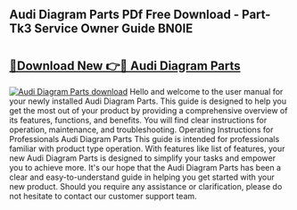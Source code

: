 ## Audi Diagram Parts PDf Free Download - Part-Tk3 Service Owner Guide BN0IE

# <h2><a href="http://dfuehyr.blite.top/?on=Audi+Diagram+Parts">🔗Download New 👉🔴 Audi Diagram Parts</a></h2>

[![Audi Diagram Parts download](https://i.imgur.com/lujVjoI.png)](http://dfuehyr.blite.top/?on=Audi+Diagram+Parts)
Hello and welcome to the user manual for your newly installed Audi Diagram Parts. This guide is designed to help you get the most out of your product by providing a comprehensive overview of its features, functions, and benefits. You will find clear instructions for operation, maintenance, and troubleshooting. Operating Instructions for Professionals Audi Diagram Parts This guide is intended for professionals familiar with product type operation. With features like list of features, your new Audi Diagram Parts is designed to simplify your tasks and empower you to achieve more. It's our hope that the Audi Diagram Parts has been a clear and easy-to-understand guide in helping you get started with your new product. Should you require any assistance or clarification, please do not hesitate to contact our customer support team.

